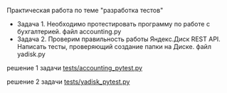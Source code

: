Практическая работа по теме "разработка тестов"

* Задача 1. Необходимо протестировать программу по работе с бухгалтерией. файл accounting.py
* Задача 2. Проверим правильность работы Яндекс.Диск REST API. Написать тесты, проверяющий создание папки на Диске. файл yadisk.py

решение 1 задачи [tests/accounting_pytest.py](https://github.com/DubrovinMikhail/python_tests/blob/main/tests/accounting_pytest.py)

решение 2 задачи [tests/yadisk_pytest.py](https://github.com/DubrovinMikhail/python_tests/blob/main/tests/yadisk_pytest.py)
